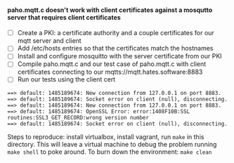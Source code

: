 #### paho.mqtt.c doesn't work with client certificates against a mosqutto server that requires client certificates

  - [ ] Create a PKI: a certificate authority and a couple certificates for our mqtt server and client
  - [ ] Add /etc/hosts entries so that the certificates match the hostnames
  - [ ] Install and configure mosquitto with the server certificate from our PKI
  - [ ] Compile paho.mqtt.c and our test case of paho.mqtt.c with client certificates connecting to our mqtts://mqtt.hates.software:8883
  - [ ] Run our tests using the client cert

```
==> default: 1485189674: New connection from 127.0.0.1 on port 8883.
==> default: 1485189674: Socket error on client (null), disconnecting.
==> default: 1485189674: New connection from 127.0.0.1 on port 8883.
==> default: 1485189674: OpenSSL Error: error:1408F10B:SSL routines:SSL3_GET_RECORD:wrong version number
==> default: 1485189674: Socket error on client (null), disconnecting.
```

Steps to reproduce: install virtualbox, install vagrant, run `make` in this directory.
This will leave a virtual machine to debug the problem running `make shell` to poke around.
To burn down the environment: `make clean`
